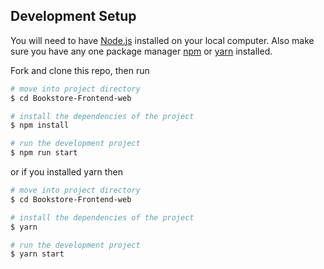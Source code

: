 ## Development Setup
You will need to have [Node.js](https://nodejs.org/) installed on your local computer.
Also make sure you have any one package manager [npm](https://docs.npmjs.com/downloading-and-installing-node-js-and-npm) or [yarn](https://yarnpkg.com/en/docs/install) installed.

Fork and clone this repo, then run 

```bash
# move into project directory
$ cd Bookstore-Frontend-web

# install the dependencies of the project
$ npm install

# run the development project
$ npm run start
```

or if you installed yarn then

```bash
# move into project directory
$ cd Bookstore-Frontend-web

# install the dependencies of the project
$ yarn

# run the development project
$ yarn start
```